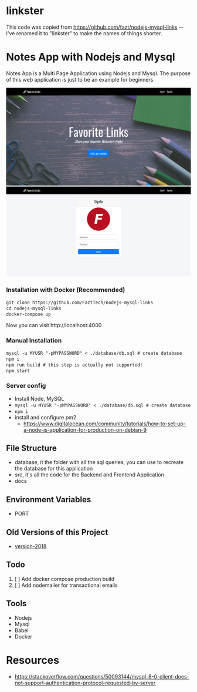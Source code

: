 # linkster
This code was copied from https://github.com/fazt/nodejs-mysql-links -- I've renamed it to "linkster" to make the names of things shorter.



# Notes App with Nodejs and Mysql

Notes App is a Multi Page Application using Nodejs and Mysql. The purpose of this web application is just to be an example for beginners.

![](docs/screenshot2.png)
![](docs/screenshot.png)

### Installation with Docker (Recommended)

```
git clone https://github.com/FaztTech/nodejs-mysql-links
cd nodejs-mysql-links
docker-compose up
```

Now you can visit http://localhost:4000

### Manual Installation

```
mysql -u MYUSR "-pMYPASSWORD" < ./database/db.sql # create database
npm i
npm run build # this step is actually not supported!
npm start
```

### Server config

* Install Node, MySQL
* `mysql -u MYUSR "-pMYPASSWORD" < ./database/db.sql # create database`
* `npm i`
* install and configure pm2
  * https://www.digitalocean.com/community/tutorials/how-to-set-up-a-node-js-application-for-production-on-debian-9


## File Structure

- database, it the folder with all the sql queries, you can use to recreate the database for this application
- src, it's all the code for the Backend and Frontend Application
- docs

## Environment Variables

- PORT

## Old Versions of this Project

- [version-2018](https://github.com/FaztTech/nodejs-mysql-links/tree/version-2018)

## Todo

1. [ ] Add docker compose production build
1. [ ] Add nodemailer for transactional emails

## Tools

- Nodejs
- Mysql
- Babel
- Docker

# Resources

- https://stackoverflow.com/questions/50093144/mysql-8-0-client-does-not-support-authentication-protocol-requested-by-server
